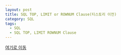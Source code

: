 ```yaml
---
layout: post
title: SQL TOP, LIMIT or ROWNUM Clause(티스토리 이전)
category: SQL
tags:
  - SQL
  - SQL TOP, LIMIT ROWNUM Clause
---
```




[여기로 이동](https://lifetutorial.tistory.com/37)


